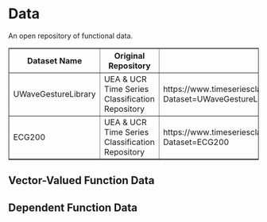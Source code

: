 # Data
 An open repository of functional data.
 
  
<table border="1">
  <thead>
    <tr>
      <th>Dataset Name</th>
      <th>Original Repository</th>
      <th>Link</th>
    </tr>
  </thead>
  <tbody>
    <tr>
      <td>UWaveGestureLibrary</td>
      <td>UEA & UCR Time Series Classification Repository</td>
      <td>https://www.timeseriesclassification.com/description.php?Dataset=UWaveGestureLibrary</td>
    </tr>
    <tr>
      <td>ECG200</td>
      <td>UEA & UCR Time Series Classification Repository</td>
      <td>https://www.timeseriesclassification.com/description.php?Dataset=ECG200</td>
    </tr>
  </tbody>
</table>




 <h2>Vector-Valued Function Data</h2>
 
 


 <h2>Dependent Function Data</h2>
 
 


